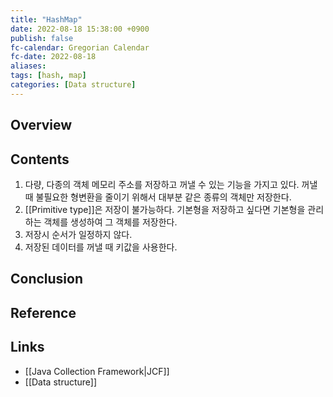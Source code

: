 ```yaml
---
title: "HashMap"
date: 2022-08-18 15:38:00 +0900
publish: false
fc-calendar: Gregorian Calendar
fc-date: 2022-08-18
aliases: 
tags: [hash, map]
categories: [Data structure]
---
```


## Overview

## Contents

1. 다량, 다종의 객체 메모리 주소를 저장하고 꺼낼 수 있는 기능을 가지고 있다. 꺼낼 때 불필요한 형변환을 줄이기 위해서 대부분 같은 종류의 객체만 저장한다.
2. [[Primitive type]]은 저장이 불가능하다. 기본형을 저장하고 싶다면 기본형을 관리하는 객체를 생성하여 그 객체를 저장한다.
3. 저장시 순서가 일정하지 않다.
4. 저장된 데이터를 꺼낼 때 키값을 사용한다.

## Conclusion

## Reference

## Links

- [[Java Collection Framework|JCF]]
- [[Data structure]]
